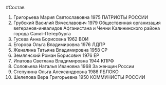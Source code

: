 #Состав
1. Григорьева Мария Святославовна 1975 ПАТРИОТЫ РОССИИ
2. Грубский Василий Вячеславович 1979 Общественная организация ветеранов-инвалидов Афганистана и Чечни Калининского района города Санкт-Петербурга
3. Гусева Анна Борисовна 1962 ВОИ
4. Егорова Ольга Владимировна 1976 ЛДПР
5. Женалина Татьяна Владимировна 1958 СР
6. Землянский Роман Борисович 1976 ЕР
7. Ипатова Светлана Владимировна 1944 КПРФ
8. Соловьева Наталья Ивановна 1968 За женщин России
9. Степунина Ольга Александровна 1986 ЯБЛОКО
10. Шелепова Вера Григорьевна 1950 КОММУНИСТЫ РОССИИ
